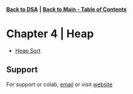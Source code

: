 
[**Back to DSA**](https://github.com/xanderbilla/Data-Structure-and-Algorithm#readme) **|** [**Back to Main - Table of Contents**](https://github.com/xanderbilla/Data-Structure-and-Algorithm#readme)


# Chapter 4 | Heap

* [Heap Sort](https://github.com/xanderbilla/Data-Structure-and-Algorithm/blob/main/CSE%20205%20-%20DSA/Chapter%204%20-%20Heap/4_1-Heap_Sort.cpp)


## Support

For support or colab, [email](mailto:dev.xanderbilla@gmail.com) or visit [website](https://xanderbilla.com)